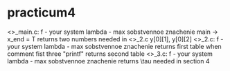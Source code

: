 # practicum4
<>_main.c: 
  f - your system
  lambda - max sobstvennoe znachenie
  main -> x_end = T
  returns two numbers needed in <>_2.c  y[0][1], y[0][2]
<>_2.c:
  f - your system
  lambda - max sobstvennoe znachenie
  returns first table
  when comment fist three "printf" returns second table
<>_3.c:
  f - your system
  lambda - max sobstvennoe znachenie
  returns \tau needed in section 4
